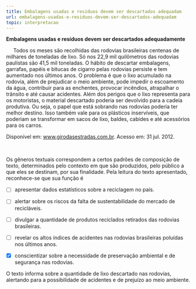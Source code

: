 ```yaml
---
title: Embalagens usadas e resíduos devem ser descartados adequadam
url: embalagens-usadas-e-residuos-devem-ser-descartados-adequadam
topic: interpretacao
---
```



**Embalagens usadas e resíduos devem ser descartados adequadamente**

     Todos os meses são recolhidas das rodovias brasileiras centenas de milhares de toneladas de lixo. Só nos 22,9 mil quilômetros das rodovias paulistas são 41,5 mil toneladas. O hábito de descartar embalagens, garrafas, papéis e bitucas de cigarro pelas rodovias persiste e tem aumentado nos últimos anos. O problema é que o lixo acumulado na rodovia, além de prejudicar o meio ambiente, pode impedir o escoamento da água, contribuir para as enchentes, provocar incêndios, atrapalhar o trânsito e até causar acidentes. Além dos perigos que o lixo representa para os motoristas, o material descartado poderia ser devolvido para a cadeia produtiva. Ou seja, o papel que está sobrando nas rodovias poderia ter melhor destino. Isso também vale para os plásticos inservíveis, que poderiam se transformar em sacos de lixo, baldes, cabides e até acessórios para os carros.

Disponível em: www.girodasestradas.com.br. Acesso em: 31 jul. 2012.​

 

Os gêneros textuais correspondem a certos padrões de composição de texto, determinados pelo contexto em que são produzidos, pelo público a que eles se destinam, por sua finalidade. Pela leitura do texto apresentado, reconhece-se que sua função é



- [ ] apresentar dados estatísticos sobre a reciclagem no país.
- [ ] alertar sobre os riscos da falta de sustentabilidade do mercado de recicláveis.
- [ ] divulgar a quantidade de produtos reciclados retirados das rodovias brasileiras.
- [ ] revelar os altos índices de acidentes nas rodovias brasileiras poluídas nos últimos anos.
- [x] conscientizar sobre a necessidade de preservação ambiental e de segurança nas rodovias.


O texto informa sobre a quantidade de lixo descartado nas rodovias, alertando para a possibilidade de acidentes e de prejuízo ao meio ambiente.
